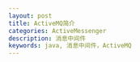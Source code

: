 ```yaml
---
layout: post
title: ActiveMQ简介
categories: ActiveMessenger
description: 消息中间件
keywords: java, 消息中间件，ActiveMQ
---
```


